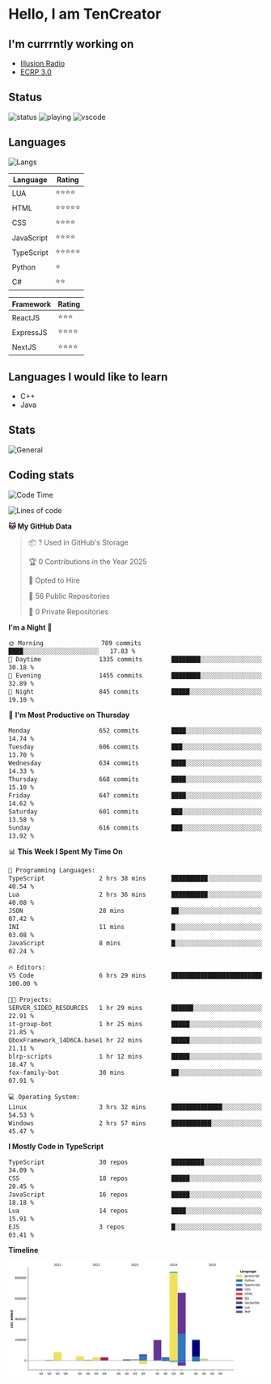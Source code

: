 # Hello, I am TenCreator

## I'm currrntly working on
- [Illusion Radio](https://illusionradio.co.uk/)
- [ECRP 3.0](http://github.com/Emerald-Coast-Roleplay/)

## Status
![status](https://api.statusbadges.me/badge/status/518334475038359555?simple=true&style=for-the-badge)
![playing](https://api.statusbadges.me/badge/playing/518334475038359555?style=for-the-badge)
![vscode](https://api.statusbadges.me/badge/vscode/518334475038359555?style=for-the-badge)

## Languages
![Langs](https://github-readme-stats.vercel.app/api/top-langs/?username=tencreator&layout=compact&theme=radical)


|Language|Rating|
|--------|------|
|LUA|⭐️⭐️⭐️⭐️|
|HTML|⭐️⭐️⭐️⭐️⭐️|
|CSS|⭐️⭐️⭐️⭐️|
|JavaScript|⭐️⭐️⭐️⭐️|
|TypeScript|⭐️⭐️⭐️⭐️⭐️|
|Python|⭐️|
|C#|⭐️⭐️ |

|Framework|Rating|
|--------|------|
|ReactJS|⭐️⭐️⭐|
|ExpressJS|⭐️⭐️⭐️⭐️|
|NextJS|⭐️⭐️⭐⭐️|

## Languages I would like to learn
- C++
- Java

## Stats
![General](https://github-readme-stats.vercel.app/api?username=tencreator&show_icons=true&theme=radical)

## Coding stats

<!--START_SECTION:waka-->
![Code Time](http://img.shields.io/badge/Code%20Time-544%20hrs%2021%20mins-blue)

![Lines of code](https://img.shields.io/badge/From%20Hello%20World%20I%27ve%20Written-2.2%20million%20lines%20of%20code-blue)

**🐱 My GitHub Data** 

> 📦 ? Used in GitHub's Storage 
 > 
> 🏆 0 Contributions in the Year 2025
 > 
> 💼 Opted to Hire
 > 
> 📜 56 Public Repositories 
 > 
> 🔑 0 Private Repositories 
 > 
**I'm a Night 🦉** 

```text
🌞 Morning                789 commits         ████░░░░░░░░░░░░░░░░░░░░░   17.83 % 
🌆 Daytime                1335 commits        ████████░░░░░░░░░░░░░░░░░   30.18 % 
🌃 Evening                1455 commits        ████████░░░░░░░░░░░░░░░░░   32.89 % 
🌙 Night                  845 commits         █████░░░░░░░░░░░░░░░░░░░░   19.10 % 
```
📅 **I'm Most Productive on Thursday** 

```text
Monday                   652 commits         ████░░░░░░░░░░░░░░░░░░░░░   14.74 % 
Tuesday                  606 commits         ███░░░░░░░░░░░░░░░░░░░░░░   13.70 % 
Wednesday                634 commits         ████░░░░░░░░░░░░░░░░░░░░░   14.33 % 
Thursday                 668 commits         ████░░░░░░░░░░░░░░░░░░░░░   15.10 % 
Friday                   647 commits         ████░░░░░░░░░░░░░░░░░░░░░   14.62 % 
Saturday                 601 commits         ███░░░░░░░░░░░░░░░░░░░░░░   13.58 % 
Sunday                   616 commits         ███░░░░░░░░░░░░░░░░░░░░░░   13.92 % 
```


📊 **This Week I Spent My Time On** 

```text
💬 Programming Languages: 
TypeScript               2 hrs 38 mins       ██████████░░░░░░░░░░░░░░░   40.54 % 
Lua                      2 hrs 36 mins       ██████████░░░░░░░░░░░░░░░   40.08 % 
JSON                     28 mins             ██░░░░░░░░░░░░░░░░░░░░░░░   07.42 % 
INI                      11 mins             █░░░░░░░░░░░░░░░░░░░░░░░░   03.08 % 
JavaScript               8 mins              █░░░░░░░░░░░░░░░░░░░░░░░░   02.24 % 

🔥 Editors: 
VS Code                  6 hrs 29 mins       █████████████████████████   100.00 % 

🐱‍💻 Projects: 
SERVER_SIDED_RESOURCES   1 hr 29 mins        ██████░░░░░░░░░░░░░░░░░░░   22.91 % 
it-group-bot             1 hr 25 mins        █████░░░░░░░░░░░░░░░░░░░░   21.85 % 
QboxFramework_14D6CA.base1 hr 22 mins        █████░░░░░░░░░░░░░░░░░░░░   21.11 % 
blrp-scripts             1 hr 12 mins        █████░░░░░░░░░░░░░░░░░░░░   18.47 % 
fox-family-bot           30 mins             ██░░░░░░░░░░░░░░░░░░░░░░░   07.91 % 

💻 Operating System: 
Linux                    3 hrs 32 mins       ██████████████░░░░░░░░░░░   54.53 % 
Windows                  2 hrs 57 mins       ███████████░░░░░░░░░░░░░░   45.47 % 
```

**I Mostly Code in TypeScript** 

```text
TypeScript               30 repos            █████████░░░░░░░░░░░░░░░░   34.09 % 
CSS                      18 repos            █████░░░░░░░░░░░░░░░░░░░░   20.45 % 
JavaScript               16 repos            █████░░░░░░░░░░░░░░░░░░░░   18.18 % 
Lua                      14 repos            ████░░░░░░░░░░░░░░░░░░░░░   15.91 % 
EJS                      3 repos             █░░░░░░░░░░░░░░░░░░░░░░░░   03.41 % 
```



**Timeline**

![Lines of Code chart](https://raw.githubusercontent.com/tencreator/tencreator/main/assets/bar_graph.png)


<!--END_SECTION:waka-->
